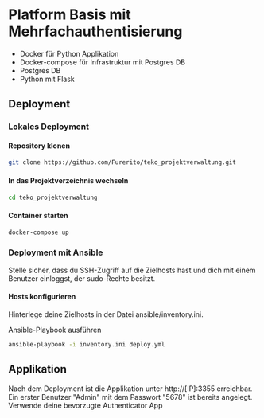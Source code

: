 # Platform Basis mit Mehrfachauthentisierung

- Docker für Python Applikation  
- Docker-compose für Infrastruktur mit Postgres DB  
- Postgres DB  
- Python mit Flask  

## Deployment

### Lokales Deployment

#### Repository klonen
```bash
git clone https://github.com/Furerito/teko_projektverwaltung.git
```
#### In das Projektverzeichnis wechseln
```bash
cd teko_projektverwaltung
```
#### Container starten
```bash
docker-compose up
```
### Deployment mit Ansible

Stelle sicher, dass du SSH-Zugriff auf die Zielhosts hast und dich mit einem Benutzer einloggst, der sudo-Rechte besitzt.

#### Hosts konfigurieren
Hinterlege deine Zielhosts in der Datei ansible/inventory.ini.

Ansible-Playbook ausführen
```bash
ansible-playbook -i inventory.ini deploy.yml
```

## Applikation
Nach dem Deployment ist die Applikation unter http://[IP]:3355 erreichbar.
Ein erster Benutzer "Admin" mit dem Passwort "5678" ist bereits angelegt.
Verwende deine bevorzugte Authenticator App
